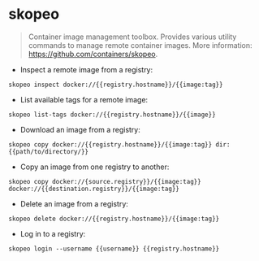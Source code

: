 # skopeo

> Container image management toolbox.
> Provides various utility commands to manage remote container images.
> More information: <https://github.com/containers/skopeo>.

- Inspect a remote image from a registry:

`skopeo inspect docker://{{registry.hostname}}/{{image:tag}}`

- List available tags for a remote image:

`skopeo list-tags docker://{{registry.hostname}}/{{image}}`

- Download an image from a registry:

`skopeo copy docker://{{registry.hostname}}/{{image:tag}} dir:{{path/to/directory/}}`

- Copy an image from one registry to another:

`skopeo copy docker://{source.registry}}/{{image:tag}} docker://{{destination.registry}}/{{image:tag}}`

- Delete an image from a registry:

`skopeo delete docker://{{registry.hostname}}/{{image:tag}}`

- Log in to a registry:

`skopeo login --username {{username}} {{registry.hostname}}`

